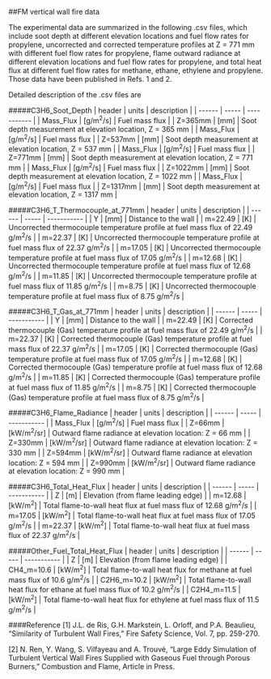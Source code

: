 ##FM vertical wall fire data

The experimental data are summarized in the following .csv files, which include soot depth at different elevation locations and fuel flow rates for propylene, uncorrected and corrected temperature profiles at Z = 771 mm with different fuel flow rates for propylene, flame outward radiance at different elevation locations and fuel flow rates for propylene, and total heat flux at different fuel flow rates for methane, ethane, ethylene and propylene. Those data have been published in Refs. 1 and 2. 

Detailed description of the .csv files are

#####C3H6_Soot_Depth
| header | units | description |
| ------ | ----- | ----------- |
| Mass_Flux | [g/m<sup>2</sup>/s] | Fuel mass flux |
| Z=365mm | [mm] | Soot depth measurement at elevation location, Z = 365 mm |
| Mass_Flux | [g/m<sup>2</sup>/s] | Fuel mass flux |
| Z=537mm | [mm] | Soot depth measurement at elevation location, Z = 537 mm |
| Mass_Flux | [g/m<sup>2</sup>/s] | Fuel mass flux |
| Z=771mm | [mm] | Soot depth measurement at elevation location, Z = 771 mm |
| Mass_Flux | [g/m<sup>2</sup>/s] | Fuel mass flux |
| Z=1022mm | [mm] | Soot depth measurement at elevation location, Z = 1022 mm |
| Mass_Flux | [g/m<sup>2</sup>/s] | Fuel mass flux |
| Z=1317mm | [mm] | Soot depth measurement at elevation location, Z = 1317 mm |

#####C3H6_T_Thermocouple_at_771mm
| header | units | description |
| ------ | ----- | ----------- |
| Y | [mm] | Distance to the wall |
| m=22.49 | [K] | Uncorrected thermocouple temperature profile at fuel mass flux of 22.49 g/m<sup>2</sup>/s |
| m=22.37 | [K] | Uncorrected thermocouple temperature profile at fuel mass flux of 22.37 g/m<sup>2</sup>/s |
| m=17.05 | [K] | Uncorrected thermocouple temperature profile at fuel mass flux of 17.05 g/m<sup>2</sup>/s |
| m=12.68 | [K] | Uncorrected thermocouple temperature profile at fuel mass flux of 12.68 g/m<sup>2</sup>/s |
| m=11.85 | [K] | Uncorrected thermocouple temperature profile at fuel mass flux of 11.85 g/m<sup>2</sup>/s |
| m=8.75 | [K] | Uncorrected thermocouple temperature profile at fuel mass flux of 8.75 g/m<sup>2</sup>/s |

#####C3H6_T_Gas_at_771mm
| header | units | description |
| ------ | ----- | ----------- |
| Y | [mm] | Distance to the wall |
| m=22.49 | [K] | Corrected thermocouple (Gas) temperature profile at fuel mass flux of 22.49 g/m<sup>2</sup>/s |
| m=22.37 | [K] | Corrected thermocouple (Gas) temperature profile at fuel mass flux of 22.37 g/m<sup>2</sup>/s |
| m=17.05 | [K] | Corrected thermocouple (Gas) temperature profile at fuel mass flux of 17.05 g/m<sup>2</sup>/s |
| m=12.68 | [K] | Corrected thermocouple (Gas) temperature profile at fuel mass flux of 12.68 g/m<sup>2</sup>/s |
| m=11.85 | [K] | Corrected thermocouple (Gas) temperature profile at fuel mass flux of 11.85 g/m<sup>2</sup>/s |
| m=8.75 | [K] | Corrected thermocouple (Gas) temperature profile at fuel mass flux of 8.75 g/m<sup>2</sup>/s |

#####C3H6_Flame_Radiance
| header | units | description |
| ------ | ----- | ----------- |
| Mass_Flux | [g/m<sup>2</sup>/s] | Fuel mass flux |
| Z=66mm | [kW/m<sup>2</sup>/sr] | Outward flame radiance at elevation location: Z = 66 mm |
| Z=330mm | [kW/m<sup>2</sup>/sr] | Outward flame radiance at elevation location: Z = 330 mm |
| Z=594mm | [kW/m<sup>2</sup>/sr] | Outward flame radiance at elevation location: Z = 594 mm |
| Z=990mm | [kW/m<sup>2</sup>/sr] | Outward flame radiance at elevation location: Z = 990 mm |

#####C3H6_Total_Heat_Flux
| header | units | description |
| ------ | ----- | ----------- |
| Z | [m] | Elevation (from flame leading edge) |
| m=12.68 | [kW/m<sup>2</sup>] | Total flame-to-wall heat flux at fuel mass flux of 12.68 g/m<sup>2</sup>/s |
| m=17.05 | [kW/m<sup>2</sup>] | Total flame-to-wall heat flux at fuel mass flux of 17.05 g/m<sup>2</sup>/s |
| m=22.37 | [kW/m<sup>2</sup>] | Total flame-to-wall heat flux at fuel mass flux of 22.37 g/m<sup>2</sup>/s |

#####Other_Fuel_Total_Heat_Flux
| header | units | description |
| ------ | ----- | ----------- |
| Z | [m] | Elevation (from flame leading edge) |
| CH4_m=10.6 | [kW/m<sup>2</sup>] | Total flame-to-wall heat flux for methane at fuel mass flux of 10.6 g/m<sup>2</sup>/s |
| C2H6_m=10.2 | [kW/m<sup>2</sup>] | Total flame-to-wall heat flux for ethane at fuel mass flux of 10.2 g/m<sup>2</sup>/s |
| C2H4_m=11.5 | [kW/m<sup>2</sup>] | Total flame-to-wall heat flux for ethylene at fuel mass flux of 11.5 g/m<sup>2</sup>/s |

####Reference
[1] J.L. de Ris, G.H. Markstein, L. Orloff, and P.A. Beaulieu, “Similarity of Turbulent Wall Fires,” Fire Safety Science, Vol. 7, pp. 259-270.

[2] N. Ren, Y. Wang, S. Vilfayeau and A. Trouvé, “Large Eddy Simulation of Turbulent Vertical Wall Fires Supplied with Gaseous Fuel through Porous Burners,” Combustion and Flame, Article in Press.

